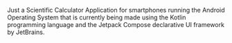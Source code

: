 Just a Scientific Calculator Application for smartphones running the Android Operating System that is currently being made using the Kotlin programming language and the Jetpack Compose declarative UI framework by JetBrains.
